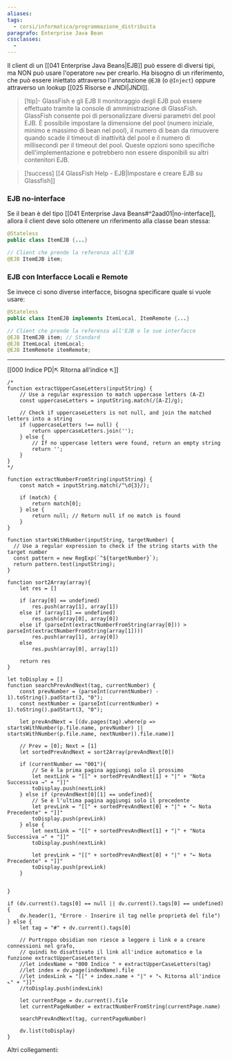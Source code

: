 ```yaml
---
aliases: 
tags:
  - corsi/informatica/programmazione_distribuita
paragrafo: Enterprise Java Bean
cssclasses:
  - 
---
```

Il client di un [[041 Enterprise Java Beans|EJB]] può essere di diversi tipi, ma NON può usare l'operatore `new` per crearlo. Ha bisogno di un riferimento, che può essere iniettato attraverso l'annotazione `@EJB` (o `@Inject`) oppure attraverso un lookup [[025 Risorse e JNDI|JNDI]].

> [!tip]- GlassFish e gli EJB
> Il monitoraggio degli EJB può essere effettuato tramite la console di amministrazione di GlassFish. GlassFish consente poi di personalizzare diversi parametri del pool EJB. È possibile impostare la dimensione del pool (numero iniziale, minimo e massimo di bean nel pool), il numero di bean da rimuovere quando scade il timeout di inattività del pool e il numero di millisecondi per il timeout del pool. Queste opzioni sono specifiche dell'implementazione e potrebbero non essere disponibili su altri contenitori EJB.


> [!success] [[4 GlassFish Help - EJB|Impostare e creare EJB su Glassfish]]
### EJB no-interface
Se il bean è del tipo [[041 Enterprise Java Beans#^2aad01|no-interface]], allora il client deve solo ottenere un riferimento alla classe bean stessa:

```Java
@Stateless
public class ItemEJB {...}

// Client che prende la referenza all'EJB
@EJB ItemEJB item;
```

### EJB con Interfacce Locali e Remote
Se invece ci sono diverse interfacce, bisogna specificare quale si vuole usare:

```Java
@Stateless
public class ItemEJB implements ItemLocal, ItemRemote {...}

// Client che prende la referenza all'EJB o le sue interfacce
@EJB ItemEJB item; // Standard
@EJB ItemLocal itemLocal;
@EJB ItemRemote itemRemote;
```


___
[[000 Indice PD|↖ Ritorna all'indice ↖]]

```dataviewjs
/*
function extractUpperCaseLetters(inputString) {
	// Use a regular expression to match uppercase letters (A-Z)
	const uppercaseLetters = inputString.match(/[A-Z]/g);
	
	// Check if uppercaseLetters is not null, and join the matched letters into a string
	if (uppercaseLetters !== null) {
		return uppercaseLetters.join('');
	} else {
	    // If no uppercase letters were found, return an empty string
	    return '';
	}
}
*/

function extractNumberFromString(inputString) {
	const match = inputString.match(/^\d{3}/);
	
	if (match) {
		return match[0];
	} else {
		return null; // Return null if no match is found
	}
}

function startsWithNumber(inputString, targetNumber) {
  // Use a regular expression to check if the string starts with the target number
  const pattern = new RegExp(`^${targetNumber}`);
  return pattern.test(inputString);
}

function sort2Array(array){
	let res = []
	
	if (array[0] == undefined)
		res.push(array[1], array[1])
	else if (array[1] == undefined)
		res.push(array[0], array[0])
	else if (parseInt(extractNumberFromString(array[0])) > parseInt(extractNumberFromString(array[1])))
		res.push(array[1], array[0])
	else
		res.push(array[0], array[1])
	
	return res
}

let toDisplay = []
function searchPrevAndNext(tag, currentNumber) {
	const prevNumber = (parseInt(currentNumber) - 1).toString().padStart(3, "0");
	const nextNumber = (parseInt(currentNumber) + 1).toString().padStart(3, "0");
	
	let prevAndNext = [(dv.pages(tag).where(p => startsWithNumber(p.file.name, prevNumber) || startsWithNumber(p.file.name, nextNumber)).file.name)]
	
	// Prev = [0]; Next = [1]
	let sortedPrevAndNext = sort2Array(prevAndNext[0])
	
	if (currentNumber == "001"){ 
		// Se è la prima pagina aggiungi solo il prossimo
		let nextLink = "[[" + sortedPrevAndNext[1] + "|" + "Nota Successiva →" + "]]"
		toDisplay.push(nextLink)
	} else if (prevAndNext[0][1] == undefined){
		// Se è l'ultima pagina aggiungi solo il precedente
		let prevLink = "[[" + sortedPrevAndNext[0] + "|" + "← Nota Precedente" + "]]"
		toDisplay.push(prevLink)
	} else {
		let nextLink = "[[" + sortedPrevAndNext[1] + "|" + "Nota Successiva →" + "]]"
		toDisplay.push(nextLink)
		
		let prevLink = "[[" + sortedPrevAndNext[0] + "|" + "← Nota Precedente" + "]]"
		toDisplay.push(prevLink)
	}
	
	
}

if (dv.current().tags[0] == null || dv.current().tags[0] == undefined){
	dv.header(1, "Errore - Inserire il tag nelle proprietà del file")
} else {
	let tag = "#" + dv.current().tags[0]

	// Purtroppo obsidian non riesce a leggere i link e a creare connessioni nel grafo,
	// quindi ho disattivato il link all'indice automatico e la funzione extractUpperCaseLetters
	//let indexName = "000 Indice " + extractUpperCaseLetters(tag)
	//let index = dv.page(indexName).file
	//let indexLink = "[[" + index.name + "|" + "↖ Ritorna all'indice ↖" + "]]"
	//toDisplay.push(indexLink)
	
	let currentPage = dv.current().file
	let currentPageNumber = extractNumberFromString(currentPage.name)
	
	searchPrevAndNext(tag, currentPageNumber)
	
	dv.list(toDisplay)
}
```

Altri collegamenti: 